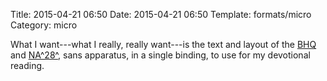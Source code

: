 Title: 2015-04-21 06:50
Date: 2015-04-21 06:50
Template: formats/micro
Category: micro

What I want---what I really, really want---is the text and layout of the [BHQ]
and [NA^28^], sans apparatus, in a single binding, to use for my devotional
reading.

[BHQ]: http://www.bibliahebraica.com/the_texts/bhq.htm
[NA^28^]: http://www.nestle-aland.com/en/the-28-edition/